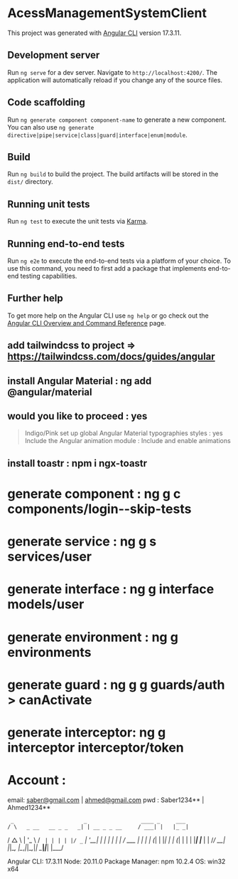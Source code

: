 # AcessManagementSystemClient

This project was generated with [Angular CLI](https://github.com/angular/angular-cli) version 17.3.11.

## Development server

Run `ng serve` for a dev server. Navigate to `http://localhost:4200/`. The application will automatically reload if you change any of the source files.

## Code scaffolding

Run `ng generate component component-name` to generate a new component. You can also use `ng generate directive|pipe|service|class|guard|interface|enum|module`.

## Build

Run `ng build` to build the project. The build artifacts will be stored in the `dist/` directory.

## Running unit tests

Run `ng test` to execute the unit tests via [Karma](https://karma-runner.github.io).

## Running end-to-end tests

Run `ng e2e` to execute the end-to-end tests via a platform of your choice. To use this command, you need to first add a package that implements end-to-end testing capabilities.

## Further help

To get more help on the Angular CLI use `ng help` or go check out the [Angular CLI Overview and Command Reference](https://angular.io/cli) page.

## add tailwindcss to project => https://tailwindcss.com/docs/guides/angular


## install Angular Material : ng add @angular/material 
## would you like to proceed : yes
> Indigo/Pink
>set up global Angular Material typographies styles : yes
>Include the Angular animation module : Include and enable animations

## install toastr : npm i ngx-toastr

# generate component : ng g c components/login--skip-tests
# generate service : ng g s services/user
# generate interface : ng g interface models/user
# generate environment : ng g environments
# generate guard : ng g g guards/auth  > canActivate
# generate interceptor: ng g interceptor interceptor/token


# Account : 
email: saber@gmail.com | ahmed@gmail.com
pwd : Saber1234**      | Ahmed1234**

     _                      _                 ____ _     ___
    / \   _ __   __ _ _   _| | __ _ _ __     / ___| |   |_ _|
   / △ \ | '_ \ / _` | | | | |/ _` | '__|   | |   | |    | |
  / ___ \| | | | (_| | |_| | | (_| | |      | |___| |___ | |
 /_/   \_\_| |_|\__, |\__,_|_|\__,_|_|       \____|_____|___|
                |___/


Angular CLI: 17.3.11
Node: 20.11.0
Package Manager: npm 10.2.4
OS: win32 x64